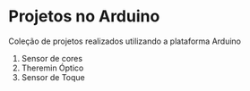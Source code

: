 # Projetos no Arduino
Coleção de projetos realizados utilizando a plataforma Arduino

1. Sensor de cores
2. Theremin Óptico
3. Sensor de Toque
